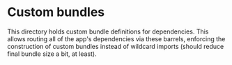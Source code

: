 # Custom bundles

This directory holds custom bundle definitions for dependencies. This allows routing all of the app's dependencies via these barrels, enforcing the construction of custom bundles instead of wildcard imports (should reduce final bundle size a bit, at least).
